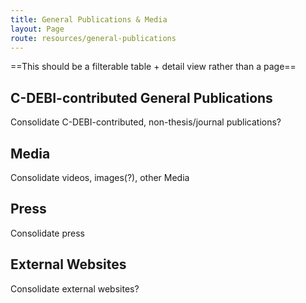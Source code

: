 ```yaml
---
title: General Publications & Media
layout: Page
route: resources/general-publications
---
```


==This should be a filterable table + detail view rather than a page==

## C-DEBI-contributed General Publications

Consolidate C-DEBI-contributed, non-thesis/journal publications?

## Media

Consolidate videos, images(?), other Media

## Press

Consolidate press

## External Websites

Consolidate external websites?
